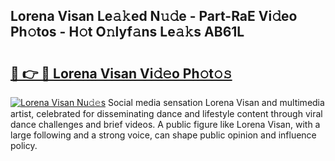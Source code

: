 ## Lorena Visan Le𝚊𝚔ed N𝚞𝚍e - Part-RaE Vi𝚍eo Ph𝚘tos - H𝚘t O𝚗lyf𝚊ns Le𝚊𝚔s AB61L

# <h2><a href="http://hf7ho3.feru.top/?c=Lorena+Visan">🔗 👉 🔴 Lorena Visan Vi𝚍𝚎o Ph𝚘t𝚘𝚜</a></h2>

[![Lorena Visan Nu𝚍𝚎s](https://i.imgur.com/0TWrTi3.gif)](http://hf7ho3.feru.top/?c=Lorena+Visan)
Social media sensation Lorena Visan and multimedia artist, celebrated for disseminating dance and lifestyle content through viral dance challenges and brief videos. A public figure like Lorena Visan, with a large following and a strong voice, can shape public opinion and influence policy. 
